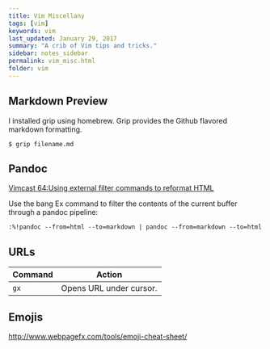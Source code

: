 ```yaml
---
title: Vim Miscellany 
tags: [vim]
keywords: vim 
last_updated: January 29, 2017
summary: "A crib of Vim tips and tricks."
sidebar: notes_sidebar
permalink: vim_misc.html
folder: vim 
---
```



## Markdown Preview

I installed grip using homebrew. Grip provides the Github flavored markdown formatting.

```
$ grip filename.md
```

## Pandoc

[Vimcast 64:Using external filter commands to reformat HTML](http://vimcasts.org/episodes/using-external-filter-commands-to-reformat-html/)

Use the bang Ex command to filter the contents of the current buffer through a pandoc pipeline:

~~~
:%!pandoc --from=html --to=markdown | pandoc --from=markdown --to=html
~~~

## URLs

Command | Action
---     | ------
`gx` |  Opens URL under cursor.

 
## Emojis

<http://www.webpagefx.com/tools/emoji-cheat-sheet/>


